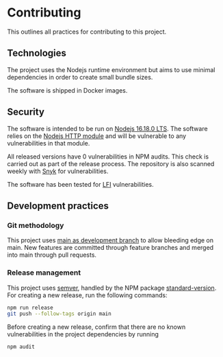 # Contributing

This outlines all practices for contributing to this project.

## Technologies

The project uses the Nodejs runtime environment but aims to use minimal
dependencies in order to create small bundle sizes.

The software is shipped in Docker images.

## Security

The software is intended to be run on
[Nodejs 16.18.0 LTS](https://nodejs.org/en/). The software relies on the
[Nodejs HTTP module](https://nodejs.org/api/http.html) and will be vulnerable to
any vulnerabilities in that module.

All released versions have 0 vulnerabilities in NPM audits. This check is
carried out as part of the release process. The repository is also scanned
weekly with [Snyk](snyk.io) for vulnerabilities.

The software has been tested for
[LFI](https://www.johanbook.com/docs/security/vulnerabilities/lfi)
vulnerabilities.

## Development practices

### Git methodology

This project uses
[main as development branch](https://unixsheikh.com/tutorials/a-simple-git-workflow-using-main-as-the-development-branch.html)
to allow bleeding edge on main. New features are committed through feature
branches and merged into main through pull requests.

### Release management

This project uses [semver](https://semver.org/), handled by the NPM package
[standard-version](https://www.npmjs.com/package/standard-version). For creating
a new release, run the following commands:

```sh
npm run release
git push --follow-tags origin main
```

Before creating a new release, confirm that there are no known vulnerabilities
in the project dependencies by running

```sh
npm audit
```
